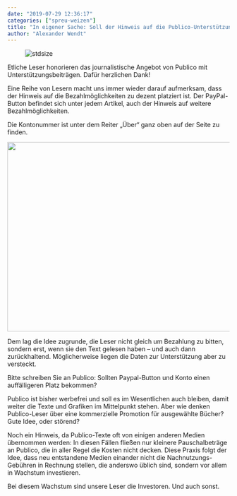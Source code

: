 ```yaml
---
date: "2019-07-29 12:36:17"
categories: ["spreu-weizen"]
title: "In eigener Sache: Soll der Hinweis auf die Publico-Unterstützung besser platziert werden?"
author: "Alexander Wendt"
---
```



<figure>
<img src="https://www.publicomag.com/wp-content/uploads/2019/07/Publico-logo-Illu-1320x522.jpg" alt=stdsize>
</figure>


Etliche Leser honorieren das journalistische Angebot von Publico mit Unterstützungsbeiträgen. Dafür herzlichen Dank!

Eine Reihe von Lesern macht uns immer wieder darauf aufmerksam, dass der Hinweis auf die Bezahlmöglichkeiten zu dezent platziert ist. Der PayPal-Button befindet sich unter jedem Artikel, auch der Hinweis auf weitere Bezahlmöglichkeiten.

<!--more-->

Die Kontonummer ist unter dem Reiter „Über“ ganz oben auf der Seite zu finden.

<img decoding="async" class=" wp-image-9384 aligncenter" src="https://www.publicomag.com/wp-content/uploads/2019/07/über-Publico-300x163.jpg" alt width="790" height="429" srcset="https://www.publicomag.com/wp-content/uploads/2019/07/über-Publico-300x163.jpg 300w, https://www.publicomag.com/wp-content/uploads/2019/07/über-Publico-768x417.jpg 768w, https://www.publicomag.com/wp-content/uploads/2019/07/über-Publico-1024x556.jpg 1024w, https://www.publicomag.com/wp-content/uploads/2019/07/über-Publico-1080x586.jpg 1080w, https://www.publicomag.com/wp-content/uploads/2019/07/über-Publico-483x262.jpg 483w, https://www.publicomag.com/wp-content/uploads/2019/07/über-Publico-360x195.jpg 360w, https://www.publicomag.com/wp-content/uploads/2019/07/über-Publico-600x326.jpg 600w, https://www.publicomag.com/wp-content/uploads/2019/07/über-Publico-263x143.jpg 263w, https://www.publicomag.com/wp-content/uploads/2019/07/über-Publico-1320x717.jpg 1320w" sizes="(max-width: 790px) 100vw, 790px" />

Dem lag die Idee zugrunde, die Leser nicht gleich um Bezahlung zu bitten, sondern erst, wenn sie den Text gelesen haben – und auch dann zurückhaltend. Möglicherweise liegen die Daten zur Unterstützung aber zu versteckt.

Bitte schreiben Sie an Publico: Sollten Paypal-Button und Konto einen auffälligeren Platz bekommen?

Publico ist bisher werbefrei und soll es im Wesentlichen auch bleiben, damit weiter die Texte und Grafiken im Mittelpunkt stehen. Aber wie denken Publico-Leser über eine kommerzielle Promotion für ausgewählte Bücher? Gute Idee, oder störend?

Noch ein Hinweis, da Publico-Texte oft von einigen anderen Medien übernommen werden: In diesen Fällen fließen nur kleinere Pauschalbeträge an Publico, die in aller Regel die Kosten nicht decken. Diese Praxis folgt der Idee, dass neu entstandene Medien einander nicht die Nachnutzungs-Gebühren in Rechnung stellen, die anderswo üblich sind, sondern vor allem in Wachstum investieren.

Bei diesem Wachstum sind unsere Leser die Investoren. Und auch sonst.
